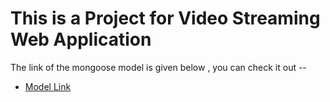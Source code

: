 # This is a Project for Video Streaming Web Application

The link of the mongoose model is given below ,  you can check it out -- 
  - [Model Link ](https://app.eraser.io/workspace/YtPqZ1VogxGy1jzIDkzj)